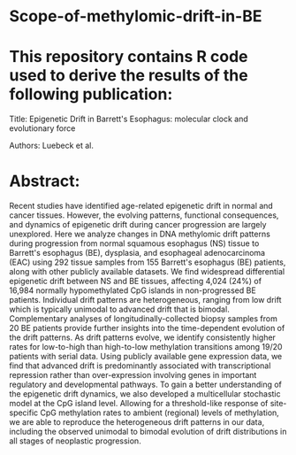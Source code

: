 # Scope-of-methylomic-drift-in-BE

# This repository contains R code used to derive the results of the following publication:

Title: Epigenetic Drift in Barrett's Esophagus: molecular clock and evolutionary force

Authors: Luebeck et al.

# Abstract:
Recent studies have identified age-related epigenetic drift in normal and cancer tissues. However, the evolving patterns, functional consequences, and dynamics of epigenetic drift during cancer progression are largely unexplored. Here we analyze changes in DNA methylomic drift patterns during progression from normal squamous esophagus (NS) tissue to Barrett's esophagus (BE), dysplasia, and esophageal adenocarcinoma (EAC) using 292 tissue samples from 155 Barrett's esophagus (BE) patients, along with other publicly available datasets. We find widespread differential epigenetic drift between NS and BE tissues, affecting 4,024 (24%) of 16,984 normally hypomethylated CpG islands in non-progressed BE patients. Individual drift patterns are heterogeneous, ranging from low drift which is typically unimodal to advanced drift that is bimodal. Complementary analyses of longitudinally-collected biopsy samples from 20 BE patients provide further insights into the time-dependent evolution of the drift patterns. As drift patterns evolve, we identify consistently higher rates for low-to-high than high-to-low methylation transitions among 19/20 patients with serial data. Using publicly available gene expression data, we find that advanced drift is predominantly associated with transcriptional repression rather than over-expression involving genes in important regulatory and developmental pathways. To gain a better understanding of the epigenetic drift dynamics, we also developed a multicellular stochastic model at the CpG island level. Allowing for a threshold-like response of site-specific CpG methylation rates to ambient (regional) levels of methylation, we are able to reproduce the heterogeneous drift patterns in our data, including the observed unimodal to bimodal evolution of drift distributions in all stages of neoplastic progression.   
